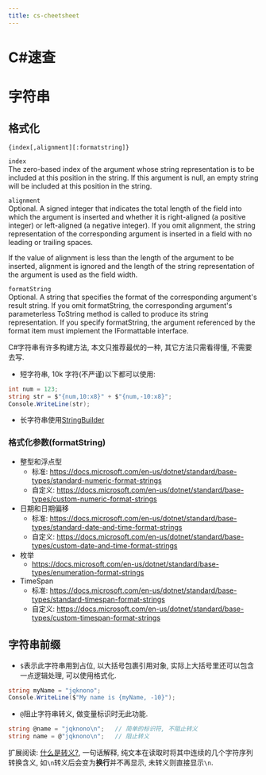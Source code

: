 ```yaml
---
title: cs-cheetsheet
---
```


# C#速查

# 字符串

## 格式化

`{index[,alignment][:formatstring]}`

`index`  
The zero-based index of the argument whose string representation is to be included at this position in the string. If this argument is null, an empty string will be included at this position in the string.

`alignment`  
Optional. A signed integer that indicates the total length of the field into which the argument is inserted and whether it is right-aligned (a positive integer) or left-aligned (a negative integer). If you omit alignment, the string representation of the corresponding argument is inserted in a field with no leading or trailing spaces.

If the value of alignment is less than the length of the argument to be inserted, alignment is ignored and the length of the string representation of the argument is used as the field width.

`formatString`  
Optional. A string that specifies the format of the corresponding argument's result string. If you omit formatString, the corresponding argument's parameterless ToString method is called to produce its string representation. If you specify formatString, the argument referenced by the format item must implement the IFormattable interface.

C#字符串有许多构建方法, 本文只推荐最优的一种, 其它方法只需看得懂, 不需要去写.

- 短字符串, 10k 字符(不严谨)以下都可以使用:

```cs
int num = 123;
string str = $"{num,10:x8}" + $"{num,-10:x8}";
Console.WriteLine(str);
```

- 长字符串使用[StringBuilder](https://docs.microsoft.com/en-us/dotnet/api/system.text.stringbuilder?view=net-5.0)

### 格式化参数(formatString)

- 整型和浮点型
  - 标准: <https://docs.microsoft.com/en-us/dotnet/standard/base-types/standard-numeric-format-strings>
  - 自定义: <https://docs.microsoft.com/en-us/dotnet/standard/base-types/custom-numeric-format-strings>
- 日期和日期偏移
  - 标准: <https://docs.microsoft.com/en-us/dotnet/standard/base-types/standard-date-and-time-format-strings>
  - 自定义: <https://docs.microsoft.com/en-us/dotnet/standard/base-types/custom-date-and-time-format-strings>
- 枚举
  - <https://docs.microsoft.com/en-us/dotnet/standard/base-types/enumeration-format-strings>
- TimeSpan
  - 标准: <https://docs.microsoft.com/en-us/dotnet/standard/base-types/standard-timespan-format-strings>
  - 自定义: <https://docs.microsoft.com/en-us/dotnet/standard/base-types/custom-timespan-format-strings>

## 字符串前缀

- `$`表示此字符串用到占位, 以大括号包裹引用对象, 实际上大括号里还可以包含一点逻辑处理, 可以使用格式化.

```cs
string myName = "jqknono";
Console.WriteLine($"My name is {myName, -10}");
```

- `@`阻止字符串转义, 做变量标识时无此功能.

```cs
string @name = "jqknono\n";   // 简单的标识符, 不阻止转义
string name = @"jqknono\n";   // 阻止转义
```

扩展阅读: [什么是转义?](https://zh.wikipedia.org/wiki/%E8%BD%AC%E4%B9%89%E5%AD%97%E7%AC%A6), 一句话解释, 纯文本在读取时将其中连续的几个字符序列转换含义, 如`\n`转义后会变为**换行**并不再显示, 未转义则直接显示`\n`.
